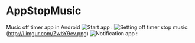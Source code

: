 # AppStopMusic
Music off timer app in Android
![Start app :](http://i.imgur.com/Tf8RI1C.jpg)
![Setting off timer stop music:](http://i.imgur.com/TLVzQp3.png)(http://i.imgur.com/ZwbY9ev.png)
![Notification app :](http:http://i.imgur.com/LYyyV1J.png)
